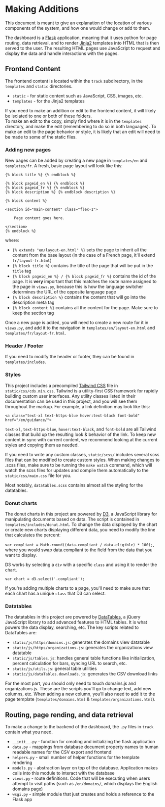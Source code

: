 # Making Additions

This document is meant to give an explanation of the location of various components of the system, and how one would change or add to them.

The dashboard is a [Flask](http://flask.pocoo.org/) application, meaning that it uses python for page routing, data retrieval, and to render [Jinja2](http://jinja.pocoo.org/docs/latest/) templates into HTML that is then served to the user. The resulting HTML pages use JavaScript to request and display the data and handle interactions with the pages.

## Frontend Content

The frontend content is located within the `track` subdirectory, in the `templates` and `static` directories.
* `static` - for static content such as JavaScript, CSS, images, etc.
* `templates` - for the Jinja2 templates

If you need to make an addition or edit to the frontend content, it will likely be isolated to one or both of these folders.  
To make an edit to the copy, simply find where it is in the `templates` directory, and make the edit (remembering to do so in both languages).
To make an edit to the page behavior or style, it is likely that an edit will need to be made to some of the static files.

### Adding new pages

New pages can be added by creating a new page in `templates/en` and `templates/fr`. A fresh, basic page layout will look like this:

```{% extends "en/layout-en.html" %}
{% block title %} {% endblock %}

{% block pageid_en %} {% endblock %}
{% block pageid_fr %} {% endblock %}
{% block description %} {% endblock description %}

{% block content %}

<section id="main-content" class="flex-1">

	Page content goes here.

</section>
{% endblock %}
```

where: 

* `{% extends "en/layout-en.html" %}` sets the page to inherit all the content from the base layout (in the case of a French page, it'll extend `fr/layout-fr.html`)
* `{% block title %}` contains the title of the page that will be put in the `title` tag
* `{% block pageid_en %} / {% block pageid_fr %}` contains the id of the page. It is **very** important that this matches the route name assigned to the page in `views.py`, because this is how the language switcher determines the URL of the opposite language page
* `{% block description %}` contains the content that will go into the description meta tag
* `{% block content %}` contains all the content for the page. Make sure to keep the section tag 

Once a new page is added, you will need to create a new route for it in `views.py`, and add it to the navigation in `templates/en/layout-en.html` and `templates/fr/layout-fr.html`.

### Header / Footer

If you need to modify the header or footer, they can be found in `templates/includes`.

### Styles

This project includes a precompiled [Tailwind CSS](https://tailwindcss.com/docs/what-is-tailwind/) file in `static/css/cds.min.css`. Tailwind is a utility-first CSS framework for rapidly building custom user interfaces. Any utility classes listed in their documentation can be used in this project, and you will see them throughout the markup. For example, a link definition may look like this:

`<a class="text-xl text-https-blue hover:text-black font-bold" href="/en/guidance/">`

`text-xl`, `text-https-blue`, `hover:text-black`, and `font-bold` are all Tailwind classes that build up the resulting look & behavior of the link. To keep new content in sync with current content, we recommend looking at the current styles and copying them as needed.

If you need to write any custom classes, `static/scss/` includes several scss files that can be modified to create custom styles. When making changes to .scss files, make sure to be running the `make watch` command, which will watch the scss files for updates and compile them automatically to the `static/css/main.css` file for you.

Most notably, `datatables.scss` contains almost all the styling for the datatables.

### Donut charts

The donut charts in this project are powered by [D3](https://d3js.org/), a JavaScript library for manipulating documents based on data. The script is contained in `templates/includes/donut.html`. To change the data displayed by the chart or create new charts displaying different data, you need to modify the line that calculates the percent:

`var compliant = Math.round((data.compliant / data.eligible) * 100);`, where you would swap data.compliant to the field from the data that you want to display. 

D3 works by selecting a `div` with a specific `class` and using it to render the chart. 

`var chart = d3.select('.compliant');`

If you're adding multiple charts to a page, you'll need to make sure that each chart has a unique `class` that D3 can select.

### Datatables

The datatables in this project are powered by [DataTables](https://datatables.net/), a jQuery JavaScript library to add advanced features to HTML tables. It is what powers the data display, searching, etc. The key scripts related to DataTables are:

* `static/js/https/domains.js`: generates the domains view datatable 
* `static/js/https/organizations.js`: generates the organizations view datatable
* `static/js/tables.js`: handles general table functions like initialization, percent calculation for bars, syncing URL to search, etc.
* `static/js/utils.js`: general table utilities 
* `static/js/dataTables.downloads.js`: generates the CSV download links

For the most part, you should only need to touch domains.js and organizations.js. These are the scripts you'll go to change text, add new columns, etc. When adding a new column, you'll also need to add it to the page template (`templates/domains.html` & `templates/organizations.html`).

## Routing, page rending, and data retrieval

To make a change to the backend of the dashboard, the `.py` files in `track` contain what you need.  
* `__init__.py` - function for creating and initializing the flask application
* `data.py` - mappings from database document property names to human readable names for the CSV export and frontend
* `helpers.py` - small number of helper functions for the template rendering
* `models.py` - abstraction layer on top of the database. Application makes calls into this module to interact with the database
* `views.py` - route definitions. Code that will be executing when users attempt to visit paths (such as `/en/domains/`, which displays the English domains page)
* `wsgi.py` - simple module that just creates and holds a reference to the Flask app
